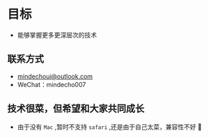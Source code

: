 # 目标

- 能够掌握更多更深层次的技术

## 联系方式

- mindechoui@outlook.com
- WeChat：mindecho007

## 技术很菜，但希望和大家共同成长

- 由于没有 `Mac` ,暂时不支持 `safari` ,还是由于自己太菜，兼容性不好 🤪
